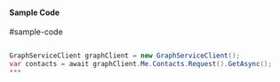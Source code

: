 #### Sample Code
#sample-code 

```C#

GraphServiceClient graphClient = new GraphServiceClient();
var contacts = await graphClient.Me.Contacts.Request().GetAsync();
*** 

```